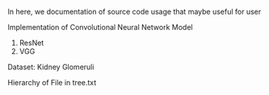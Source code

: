In here, we documentation of source code usage that maybe useful for user

Implementation of Convolutional Neural Network Model
1. ResNet
2. VGG

Dataset: Kidney Glomeruli

Hierarchy of File in tree.txt